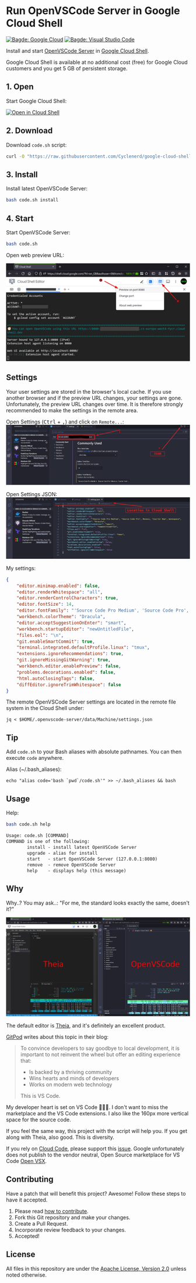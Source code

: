 # Run OpenVSCode Server in Google Cloud Shell

[![Bagde: Google Cloud](https://img.shields.io/badge/Google%20Cloud-%234285F4.svg?logo=google-cloud&logoColor=white)](#readme)
[![Bagde: Visual Studio Code](https://img.shields.io/badge/Visual%20Studio%20Code-007ACC.svg?logo=visualstudiocode&logoColor=white)](#readme)

Install and start [OpenVSCode Server](https://github.com/gitpod-io/openvscode-server) in [Google Cloud Shell](https://cloud.google.com/shell/).

Google Cloud Shell is available at no additional cost (free) for Google Cloud customers and you get 5 GB of persistent storage.

## 1. Open

Start Google Cloud Shell:

[![Open in Cloud Shell](https://gstatic.com/cloudssh/images/open-btn.png)](https://shell.cloud.google.com/?show=terminal)

## 2. Download

Download `code.sh` script:
```bash
curl -O "https://raw.githubusercontent.com/Cyclenerd/google-cloud-shell-vscode/master/code.sh"
```

## 3. Install

Install latest OpenVSCode Server:
```bash
bash code.sh install
```

## 4. Start

Start OpenVSCode Server:
```bash
bash code.sh
```

Open web preview URL:

![Screenshot: Open web preview](https://raw.githubusercontent.com/Cyclenerd/google-cloud-shell-vscode/master/img/google-cloud-shell-open-web-preview.jpg?v1)

## Settings

Your user settings are stored in the browser's local cache. If you use another browser and if the preview URL changes, your settings are gone. Unfortunately, the preview URL changes over time. It is therefore strongly recommended to make the settings in the remote area.

Open Settings (<kbd>Ctrl</kbd> + <kbd>,</kbd>) and click on `Remote...`:
![Screenshot: OpenVSCode Settings](https://raw.githubusercontent.com/Cyclenerd/google-cloud-shell-vscode/master/img/openvscode-global-settings.jpg)

Open Settings JSON:
![Screenshot: OpenVSCode Settings](https://raw.githubusercontent.com/Cyclenerd/google-cloud-shell-vscode/master/img/openvscode-json.jpg)

My settings:
```json
{
    "editor.minimap.enabled": false,
    "editor.renderWhitespace": "all",
    "editor.renderControlCharacters": true,
    "editor.fontSize": 14,
    "editor.fontFamily": "'Source Code Pro Medium', 'Source Code Pro', Monaco, 'Courier New', monospace",
    "workbench.colorTheme": "Dracula",
    "editor.acceptSuggestionOnEnter": "smart",
    "workbench.startupEditor": "newUntitledFile",
    "files.eol": "\n",
    "git.enableSmartCommit": true,
    "terminal.integrated.defaultProfile.linux": "tmux",
    "extensions.ignoreRecommendations": true,
    "git.ignoreMissingGitWarning": true,
    "workbench.editor.enablePreview": false,
    "problems.decorations.enabled": false,
    "html.autoClosingTags": false,
    "diffEditor.ignoreTrimWhitespace": false
}
```

The remote OpenVSCode Server settings are located in the remote file system in the Cloud Shell under:

```shell
jq < $HOME/.openvscode-server/data/Machine/settings.json
```

## Tip

Add `code.sh` to your Bash aliases with absolute pathnames. You can then execute `code` anywhere.

Alias (~/.bash_aliases):
```text
echo "alias code='bash `pwd`/code.sh'" >> ~/.bash_aliases && bash
```

## Usage

Help:
```bash
bash code.sh help
```

```text
Usage: code.sh [COMMAND]
COMMAND is one of the following:
        install - install latest OpenVSCode Server
        upgrade - alias for install
        start   - start OpenVSCode Server (127.0.0.1:8080)
        remove  - remove OpenVSCode Server
        help    - displays help (this message)
```

## Why

Why..? You may ask..: "For me, the standard looks exactly the same, doesn't it?"

![Screenshot: Theia vs. VS Code](https://raw.githubusercontent.com/Cyclenerd/google-cloud-shell-vscode/master/img/theia_vs_code.jpg)

The default editor is [Theia](https://theia-ide.org/), and it's definitely an excellent product.

[GitPod](https://www.gitpod.io/blog/cloud-ide-history) writes about this topic in their blog:

> To convince developers to say goodbye to local development, it is important to not reinvent the wheel but offer an editing experience that:
>
> * Is backed by a thriving community
> * Wins hearts and minds of developers
> * Works on modern web technology
>
> This is VS Code.

My developer heart is set on VS Code 🧑‍💻💘.
I don't want to miss the marketplace and the VS Code extensions.
I also like the 160px more vertical space for the source code.

If you feel the same way, this project with the script will help you.
If you get along with Theia, also good.
This is diversity.

If you rely on [Cloud Code](https://marketplace.visualstudio.com/items?itemName=GoogleCloudTools.cloudcode), please support this [issue](https://github.com/GoogleCloudPlatform/cloud-code-vscode/issues/256).
Google unfortunately does not publish to the vendor neutral, Open Source marketplace for VS Code [Open VSX](https://open-vsx.org/).

## Contributing

Have a patch that will benefit this project?
Awesome! Follow these steps to have it accepted.

1. Please read [how to contribute](CONTRIBUTING.md).
1. Fork this Git repository and make your changes.
1. Create a Pull Request.
1. Incorporate review feedback to your changes.
1. Accepted!

## License

All files in this repository are under the [Apache License, Version 2.0](LICENSE) unless noted otherwise.
